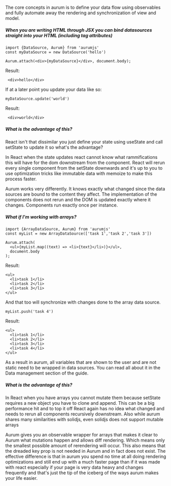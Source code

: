 The core concepts in aurum is to define your data flow using observables and fully automate away the rendering and synchronization of view and model.

##### When you are writing HTML through JSX you can bind datasources straight into your HTML (including tag attributes)

```
import {DataSource, Aurum} from 'aurumjs'
const myDataSource = new DataSource('hello')

Aurum.attach(<div>{myDataSource}</div>, document.body);
```

Result:

```
 <div>hello</div>
```

If at a later point you update your data like so:

```
myDataSource.update('world')
```

Result:

```
 <div>world</div>
```

##### What is the advantage of this?

React isn't that dissimilar you just define your state using useState and call setState to update it so what's the advantage?

In React when the state updates react cannot know what rammifications this will have for the dom downstream from the component.
React will rerun every single component from the setState downwards and it's up to you to use optimization tricks like immutable data with memoize to make this process faster.

Aurum works very differently. It knows exactly what changed since the data sources are bound to the content they affect. The implementation of the components does not rerun and the DOM is updated exactly where it changes. Components run exactly once per instance.

##### What if I'm working with arrays?

```
import {ArrayDataSource, Aurum} from 'aurumjs'
const myList = new ArrayDataSource(['task 1','task 2','task 3'])

Aurum.attach(
  <ul>{myList.map((text) => <li>{text}</li>)}</ul>,
  document.body
);
```

Result:

```
<ul>
  <li>task 1</li>
  <li>task 2</li>
  <li>task 3</li>
</ul>
```

And that too will synchronize with changes done to the array data source.

```
myList.push('task 4')
```

Result:

```
<ul>
  <li>task 1</li>
  <li>task 2</li>
  <li>task 3</li>
  <li>task 4</li>
</ul>
```

As a result in aurum, all variables that are shown to the user and are not static need to be wrapped in data sources. You can read all about it in the Data management section of the guide.

##### What is the advantage of this?

In React when you have arrays you cannot mutate them because setState requires a new object you have to clone and append. This can be a big performance hit and to top it off React again has no idea what changed and needs to rerun all components recursively downstream.
Also while aurum shares many similarities with solidjs, even solidjs does not support mutable arrays

Aurum gives you an observable wrapper for arrays that makes it clear to Aurum what mutations happen and allows diff rendering. Which means only the smallest possible amount of rerendering will occur. This also means that the dreaded key prop is not needed in Aurum and in fact does not exist. The effective difference is that in aurum you spend no time at all doing rendering optimizations and still end up with a much faster page than if it was made with react especially if your page is very data heavy and changes frequently and that's just the tip of the iceberg of the ways aurum makes your life easier.
